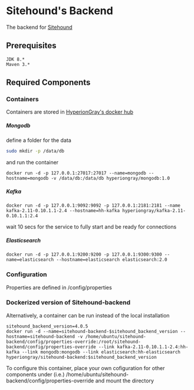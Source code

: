 # Sitehound's Backend 

The backend for [Sitehound](https://github.com/TeamHG-Memex/sitehound)
 
## Prerequisites
    JDK 8.*
    Maven 3.*

## Required Components
### Containers
Containers are stored in [HyperionGray's docker hub](https://hub.docker.com/u/hyperiongray/dashboard/)


##### Mongodb
define a folder for the data
```bash
sudo mkdir -p /data/db
```
and run the container
```
docker run -d -p 127.0.0.1:27017:27017 --name=mongodb --hostname=mongodb -v /data/db:/data/db hyperiongray/mongodb:1.0
```

##### Kafka
```
docker run -d -p 127.0.0.1:9092:9092 -p 127.0.0.1:2181:2181 --name kafka-2.11-0.10.1.1-2.4 --hostname=hh-kafka hyperiongray/kafka-2.11-0.10.1.1:2.4
```
wait 10 secs for the service to fully start and be ready for connections
    

##### Elasticsearch
```
docker run -d -p 127.0.0.1:9200:9200 -p 127.0.0.1:9300:9300 --name=elasticsearch --hostname=elasticsearch elasticsearch:2.0
```


### Configuration

Properties are defined in /config/properties    


### Dockerized version of Sitehound-backend

Alternatively, a container can be run instead of the local installation

```
sitehound_backend_version=4.0.5
docker run -d --name=sitehound-backend-$sitehound_backend_version --hostname=sitehound-backend -v /home/ubuntu/sitehound-backend/config/properties-override:/root/sitehound-backend/config/properties-override --link kafka-2.11-0.10.1.1-2.4:hh-kafka --link mongodb:mongodb --link elasticsearch:hh-elasticsearch hyperiongray/sitehound-backend:$sitehound_backend_version
```
To configure this container, place your own cofiguration for other components under (i.e.) /home/ubuntu/sitehound-backend/config/properties-override and mount the directory
